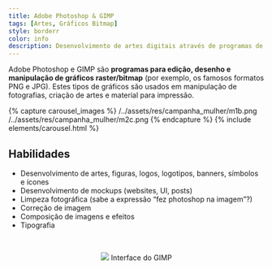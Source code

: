 ```yaml
---
title: Adobe Photoshop & GIMP
tags: [Artes, Gráficos Bitmap]
style: borderr
color: info
description: Desenvolvimento de artes digitais através de programas de gráficos bitmap.
---
```


Adobe Photoshop e GIMP são **programas para edição, desenho e manipulação de gráficos raster/bitmap** (por exemplo, os famosos formatos PNG e JPG). Estes tipos de gráficos são usados em manipulação de fotografias, criação de artes e material para impressão.

{% capture carousel_images %}
/../assets/res/campanha_mulher/m1b.png
/../assets/res/campanha_mulher/m2c.png
{% endcapture %}
{% include elements/carousel.html %}

## Habilidades

* Desenvolvimento de artes, figuras, logos, logotipos, banners, símbolos e ícones
* Desenvolvimento de mockups (websites, UI, posts)
* Limpeza fotográfica (sabe a expressão “fez photoshop na imagem”?)
* Correção de imagem
* Composição de imagens e efeitos
* Tipografia




<br>

<p align="center">
<img src="https://www.gimp.org/release-notes/images/2.10-update-ui.jpg">
Interface do GIMP
</p>